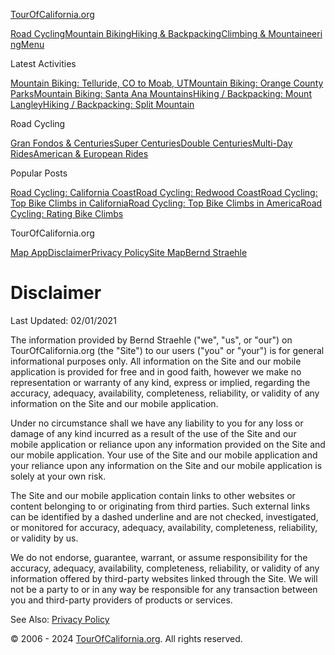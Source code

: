 [TourOfCalifornia.org](https://www.tourofcalifornia.org/ "TourOfCalifornia.org Home Page")

[Road Cycling](https://www.tourofcalifornia.org/2006/01/gran-fondos-and-centuries.html)[Mountain Biking](https://www.tourofcalifornia.org/2018/02/mountain-biking.html)[Hiking & Backpacking](https://www.tourofcalifornia.org/2013/10/hiking.html)[Climbing & Mountaineering](https://www.tourofcalifornia.org/2013/10/climbing.html)[Menu](javascript:toggleMenu();)

Latest Activities

[Mountain Biking: Telluride, CO to Moab, UT](https://www.tourofcalifornia.org/2021/06/telluride-co-to-moab-ut.html)[Mountain Biking: Orange County Parks](https://www.tourofcalifornia.org/2018/12/orange-county-parks.html)[Mountain Biking: Santa Ana Mountains](https://www.tourofcalifornia.org/2018/02/santa-ana-mountains.html)[Hiking / Backpacking: Mount Langley](https://www.tourofcalifornia.org/2019/07/mount-langley.html)[Hiking / Backpacking: Split Mountain](https://www.tourofcalifornia.org/2018/07/split-mountain.html)

Road Cycling

[Gran Fondos & Centuries](https://www.tourofcalifornia.org/2006/01/gran-fondos-and-centuries.html)[Super Centuries](https://www.tourofcalifornia.org/2006/01/super-centuries.html)[Double Centuries](https://www.tourofcalifornia.org/2006/01/double-centuries.html)[Multi-Day Rides](https://www.tourofcalifornia.org/2006/01/multi-day-rides.html)[American & European Rides](https://www.tourofcalifornia.org/2006/01/american-and-european-rides.html)

Popular Posts

[Road Cycling: California Coast](https://www.tourofcalifornia.org/2009/09/california-coast.html)[Road Cycling: Redwood Coast](https://www.tourofcalifornia.org/2010/07/redwood-coast.html)[Road Cycling: Top Bike Climbs in California](https://www.tourofcalifornia.org/2010/02/top-bike-climbs-in-california.html)[Road Cycling: Top Bike Climbs in America](https://www.tourofcalifornia.org/2008/01/top-bike-climbs-in-america.html)[Road Cycling: Rating Bike Climbs](https://www.tourofcalifornia.org/2006/01/rating-bike-climbs.html)

TourOfCalifornia.org

[Map App](https://app.tourofcalifornia.org/?v=20231230)[Disclaimer](https://www.tourofcalifornia.org/2006/01/disclaimer.html)[Privacy Policy](https://www.tourofcalifornia.org/2006/01/privacy-policy.html)[Site Map](https://www.tourofcalifornia.org/2006/01/site-map.html)[Bernd Straehle](https://www.tourofcalifornia.org/2006/01/bernd-straehle.html)

Disclaimer
==========

Last Updated: 02/01/2021

The information provided by Bernd Straehle ("we", "us", or "our") on TourOfCalifornia.org (the "Site") to our users ("you" or "your") is for general informational purposes only. All information on the Site and our mobile application is provided for free and in good faith, however we make no representation or warranty of any kind, express or implied, regarding the accuracy, adequacy, availability, completeness, reliability, or validity of any information on the Site and our mobile application.

Under no circumstance shall we have any liability to you for any loss or damage of any kind incurred as a result of the use of the Site and our mobile application or reliance upon any information provided on the Site and our mobile application. Your use of the Site and our mobile application and your reliance upon any information on the Site and our mobile application is solely at your own risk.

The Site and our mobile application contain links to other websites or content belonging to or originating from third parties. Such external links can be identified by a dashed underline and are not checked, investigated, or monitored for accuracy, adequacy, availability, completeness, reliability, or validity by us.

We do not endorse, guarantee, warrant, or assume responsibility for the accuracy, adequacy, availability, completeness, reliability, or validity of any information offered by third-party websites linked through the Site. We will not be a party to or in any way be responsible for any transaction between you and third-party providers of products or services.

See Also: [Privacy Policy](https://www.tourofcalifornia.org/2006/01/privacy-policy.html)

© 2006 - 2024 [TourOfCalifornia.org](https://www.tourofcalifornia.org/). All rights reserved.